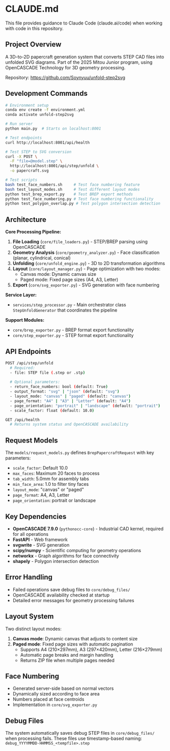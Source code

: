 # CLAUDE.md

This file provides guidance to Claude Code (claude.ai/code) when working with code in this repository.

## Project Overview

A 3D-to-2D papercraft generation system that converts STEP CAD files into unfolded SVG diagrams. Part of the 2025 Mitou Junior program, using OpenCASCADE Technology for 3D geometry processing.

Repository: https://github.com/Soynyuu/unfold-step2svg

## Development Commands

```bash
# Environment setup
conda env create -f environment.yml
conda activate unfold-step2svg

# Run server
python main.py  # Starts on localhost:8001

# Test endpoints
curl http://localhost:8001/api/health

# Test STEP to SVG conversion
curl -X POST \
  -F "file=@model.step" \
  http://localhost:8001/api/step/unfold \
  -o papercraft.svg

# Test scripts
bash test_face_numbers.sh     # Test face numbering feature
bash test_layout_modes.sh     # Test different layout modes
python test_brep_export.py    # Test BREP export methods
python test_face_numbering.py # Test face numbering functionality
python test_polygon_overlap.py # Test polygon intersection detection
```

## Architecture

**Core Processing Pipeline:**
1. **File Loading** (`core/file_loaders.py`) - STEP/BREP parsing using OpenCASCADE
2. **Geometry Analysis** (`core/geometry_analyzer.py`) - Face classification (planar, cylindrical, conical)
3. **Unfolding** (`core/unfold_engine.py`) - 3D to 2D transformation algorithms
4. **Layout** (`core/layout_manager.py`) - Page optimization with two modes:
   - Canvas mode: Dynamic canvas size
   - Paged mode: Fixed page sizes (A4, A3, Letter)
5. **Export** (`core/svg_exporter.py`) - SVG generation with face numbering

**Service Layer:**
- `services/step_processor.py` - Main orchestrator class `StepUnfoldGenerator` that coordinates the pipeline

**Support Modules:**
- `core/brep_exporter.py` - BREP format export functionality
- `core/step_exporter.py` - STEP format export functionality

## API Endpoints

```bash
POST /api/step/unfold
  # Required:
  - file: STEP file (.step or .stp)
  
  # Optional parameters:
  - return_face_numbers: bool (default: True)
  - output_format: "svg" | "json" (default: "svg")
  - layout_mode: "canvas" | "paged" (default: "canvas")
  - page_format: "A4" | "A3" | "Letter" (default: "A4")
  - page_orientation: "portrait" | "landscape" (default: "portrait")
  - scale_factor: float (default: 10.0)

GET /api/health
  # Returns system status and OpenCASCADE availability
```

## Request Models

The `models/request_models.py` defines `BrepPapercraftRequest` with key parameters:
- `scale_factor`: Default 10.0
- `max_faces`: Maximum 20 faces to process
- `tab_width`: 5.0mm for assembly tabs
- `min_face_area`: 1.0 to filter tiny faces
- `layout_mode`: "canvas" or "paged"
- `page_format`: A4, A3, Letter
- `page_orientation`: portrait or landscape

## Key Dependencies

- **OpenCASCADE 7.9.0** (`pythonocc-core`) - Industrial CAD kernel, required for all operations
- **FastAPI** - Web framework
- **svgwrite** - SVG generation
- **scipy/numpy** - Scientific computing for geometry operations
- **networkx** - Graph algorithms for face connectivity
- **shapely** - Polygon intersection detection

## Error Handling

- Failed operations save debug files to `core/debug_files/`
- OpenCASCADE availability checked at startup
- Detailed error messages for geometry processing failures

## Layout System

Two distinct layout modes:
1. **Canvas mode**: Dynamic canvas that adjusts to content size
2. **Paged mode**: Fixed page sizes with automatic pagination
   - Supports A4 (210×297mm), A3 (297×420mm), Letter (216×279mm)
   - Automatic page breaks and margin handling
   - Returns ZIP file when multiple pages needed

## Face Numbering

- Generated server-side based on normal vectors
- Dynamically sized according to face area
- Numbers placed at face centroids
- Implementation in `core/svg_exporter.py`

## Debug Files

The system automatically saves debug STEP files in `core/debug_files/` when processing fails. These files use timestamp-based naming: `debug_YYYYMMDD-HHMMSS_<tempfile>.step`